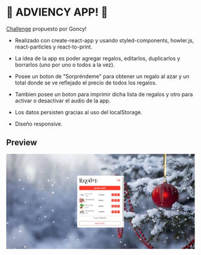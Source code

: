 # 🎅 ADVIENCY APP! 🎄

[Challenge](https://twitter.com/goncy/status/1466050967808401409) propuesto por Goncy!

- Realizado con create-react-app y usando styled-components, howler.js, react-particles y react-to-print.

- La idea de la app es poder agregar regalos, editarlos, duplicarlos y borrarlos (uno por uno o todos a la vez).

- Posee un boton de "Sorpréndeme" para obtener un regalo al azar y un total donde se ve reflejado el precio de todos los regalos.

- Tambien posee un boton para imprimir dicha lista de regalos y otro para activar o desactivar el audio de la app.

- Los datos persisten gracias al uso del localStorage.

- Diseño responsive.

## Preview

![](./src/assets/img/captura.jpg)
